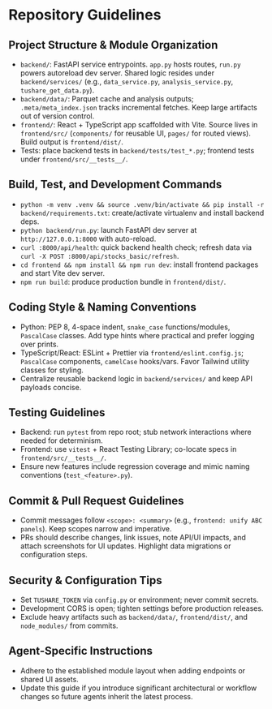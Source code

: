 # Repository Guidelines

## Project Structure & Module Organization
- `backend/`: FastAPI service entrypoints. `app.py` hosts routes, `run.py` powers autoreload dev server. Shared logic resides under `backend/services/` (e.g., `data_service.py`, `analysis_service.py`, `tushare_get_data.py`).
- `backend/data/`: Parquet cache and analysis outputs; `.meta/meta_index.json` tracks incremental fetches. Keep large artifacts out of version control.
- `frontend/`: React + TypeScript app scaffolded with Vite. Source lives in `frontend/src/` (`components/` for reusable UI, `pages/` for routed views). Build output is `frontend/dist/`.
- Tests: place backend tests in `backend/tests/test_*.py`; frontend tests under `frontend/src/__tests__/`.

## Build, Test, and Development Commands
- `python -m venv .venv && source .venv/bin/activate && pip install -r backend/requirements.txt`: create/activate virtualenv and install backend deps.
- `python backend/run.py`: launch FastAPI dev server at `http://127.0.0.1:8000` with auto-reload.
- `curl :8000/api/health`: quick backend health check; refresh data via `curl -X POST :8000/api/stocks_basic/refresh`.
- `cd frontend && npm install && npm run dev`: install frontend packages and start Vite dev server.
- `npm run build`: produce production bundle in `frontend/dist/`.

## Coding Style & Naming Conventions
- Python: PEP 8, 4-space indent, `snake_case` functions/modules, `PascalCase` classes. Add type hints where practical and prefer logging over prints.
- TypeScript/React: ESLint + Prettier via `frontend/eslint.config.js`; `PascalCase` components, `camelCase` hooks/vars. Favor Tailwind utility classes for styling.
- Centralize reusable backend logic in `backend/services/` and keep API payloads concise.

## Testing Guidelines
- Backend: run `pytest` from repo root; stub network interactions where needed for determinism.
- Frontend: use `vitest` + React Testing Library; co-locate specs in `frontend/src/__tests__/`.
- Ensure new features include regression coverage and mimic naming conventions (`test_<feature>.py`).

## Commit & Pull Request Guidelines
- Commit messages follow `<scope>: <summary>` (e.g., `frontend: unify ABC panels`). Keep scopes narrow and imperative.
- PRs should describe changes, link issues, note API/UI impacts, and attach screenshots for UI updates. Highlight data migrations or configuration steps.

## Security & Configuration Tips
- Set `TUSHARE_TOKEN` via `config.py` or environment; never commit secrets.
- Development CORS is open; tighten settings before production releases.
- Exclude heavy artifacts such as `backend/data/`, `frontend/dist/`, and `node_modules/` from commits.

## Agent-Specific Instructions
- Adhere to the established module layout when adding endpoints or shared UI assets.
- Update this guide if you introduce significant architectural or workflow changes so future agents inherit the latest process.
